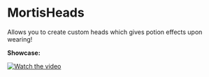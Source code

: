# MortisHeads
Allows you to create custom heads which gives potion effects upon wearing!

**Showcase:**

[![Watch the video](https://i.imgur.com/vKb2F1B.png)](https://youtu.be/vt5fpE0bzSY)
